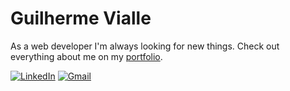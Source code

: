 
# Guilherme Vialle
 As a web developer I'm always looking for new things.
Check out everything about me on my [portfolio](https://guilherme-vialle.vercel.app/).




[![LinkedIn](https://img.shields.io/badge/LinkedIn-0A66C2.svg?style=for-the-badge&logo=LinkedIn&logoColor=white)](https://www.linkedin.com/in/dev-guilhermevialle/) [![Gmail](https://img.shields.io/badge/Gmail-D14836?style=for-the-badge&logo=gmail&logoColor=white)](mailto:vialleguilherme@gmail.com)


